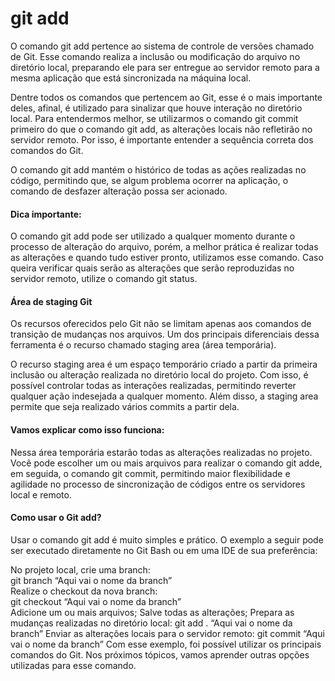 # git add

O comando git add pertence ao sistema de controle de versões chamado de Git. Esse comando realiza a inclusão ou modificação do arquivo no diretório local, preparando ele para ser entregue ao servidor remoto para a mesma aplicação que está sincronizada na máquina local.

Dentre todos os comandos que pertencem ao Git, esse é o mais importante deles, afinal, é utilizado para sinalizar que houve interação no diretório local. Para entendermos melhor, se utilizarmos o comando git commit primeiro do que o comando git add, as alterações locais não refletirão no servidor remoto. Por isso, é importante entender a sequência correta dos comandos do Git.

O comando git add mantém o histórico de todas as ações realizadas no código, permitindo que, se algum problema ocorrer na aplicação, o comando de desfazer alteração possa ser acionado.

#### Dica importante:
O comando git add pode ser utilizado a qualquer momento durante o processo de alteração do arquivo, porém, a melhor prática é realizar todas as alterações e quando tudo estiver pronto, utilizamos esse comando. Caso queira verificar quais serão as alterações que serão reproduzidas no servidor remoto, utilize o comando git status.

#### Área de staging Git
Os recursos oferecidos pelo Git não se limitam apenas aos comandos de transição de mudanças nos arquivos. Um dos principais diferenciais dessa ferramenta é o recurso chamado staging area (área temporária).

O recurso staging area é um espaço temporário criado a partir da primeira inclusão ou alteração realizada no diretório local do projeto. Com isso, é possível controlar todas as interações realizadas, permitindo reverter qualquer ação indesejada a qualquer momento.
Além disso, a staging area permite que seja realizado vários commits a partir dela.

#### Vamos explicar como isso funciona:
Nessa área temporária estarão todas as alterações realizadas no projeto. Você pode escolher um ou mais arquivos para realizar o comando git adde, em seguida, o comando git commit, permitindo maior flexibilidade e agilidade no processo de sincronização de códigos entre os servidores local e remoto.

#### Como usar o Git add?
Usar o comando git add é muito simples e prático. O exemplo a seguir pode ser executado diretamente no Git Bash ou em uma IDE de sua preferência:

No projeto local, crie uma branch:<br>
git branch “Aqui vai o nome da branch”<br>
Realize o checkout da nova branch:<br>
git checkout “Aqui vai o nome da branch”<br>
Adicione um ou mais arquivos;
Salve todas as alterações;
Prepara as mudanças realizadas no diretório local:
git add . “Aqui vai o nome da branch”
Enviar as alterações locais para o servidor remoto:
git commit “Aqui vai o nome da branch”
Com esse exemplo, foi possível utilizar os principais comandos do Git. Nos próximos tópicos, vamos aprender outras opções utilizadas para esse comando.

